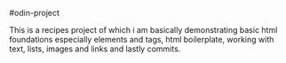 #odin-project

This is a recipes project of  which i am basically demonstrating basic html foundations especially elements and tags, html boilerplate, working with text, lists, images and links and lastly commits.
